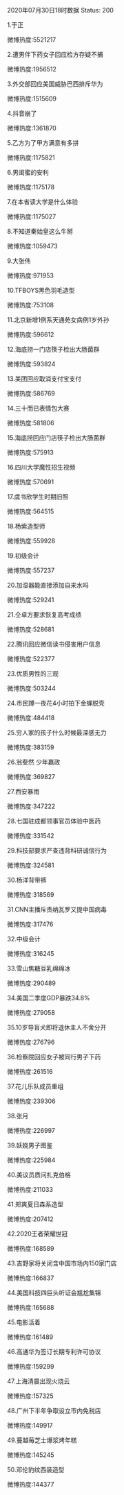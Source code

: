 2020年07月30日18时数据
Status: 200

1.于正

微博热度:5521217

2.遭男伴下药女子回应检方存疑不捕

微博热度:1956512

3.外交部回应美国威胁巴西排斥华为

微博热度:1515609

4.抖音崩了

微博热度:1361870

5.乙方为了甲方满意有多拼

微博热度:1175821

6.男闺蜜的安利

微博热度:1175178

7.在本省读大学是什么体验

微博热度:1175027

8.不知道秦始皇这么牛掰

微博热度:1059473

9.大张伟

微博热度:971953

10.TFBOYS黑色羽毛造型

微博热度:753108

11.北京新增1例系天通苑女病例1岁外孙

微博热度:596612

12.海底捞一门店筷子检出大肠菌群

微博热度:593824

13.美团回应取消支付宝支付

微博热度:586769

14.三十而已表情包大赛

微博热度:581806

15.海底捞回应门店筷子检出大肠菌群

微博热度:575913

16.四川大学魔性招生视频

微博热度:570691

17.虞书欣学生时期旧照

微博热度:564515

18.杨紫造型师

微博热度:559928

19.初级会计

微博热度:557237

20.加湿器能直接添加自来水吗

微博热度:529241

21.仝卓方要求恢复高考成绩

微博热度:528681

22.腾讯回应微信读书侵害用户信息

微博热度:522377

23.优质男性的三观

微博热度:503244

24.市民蹲一夜花4小时拍下金蝉脱壳

微博热度:484418

25.穷人家的孩子什么时候最深感无力

微博热度:383159

26.翁斐然 少年嬴政

微博热度:369827

27.西安暴雨

微博热度:347222

28.七国驻成都领事官员体验中医药

微博热度:331542

29.科技部要求严查违背科研诚信行为

微博热度:324581

30.杨洋背带裤

微博热度:318569

31.CNN主播斥责纳瓦罗又提中国病毒

微博热度:317476

32.中级会计

微博热度:316245

33.雪山焦糖豆乳绵绵冰

微博热度:290489

34.美国二季度GDP暴跌34.8%

微博热度:279058

35.10岁导盲犬即将退休主人不舍分开

微博热度:276796

36.检察院回应女子被同行男子下药

微博热度:261516

37.花儿乐队成员重组

微博热度:239306

38.张月

微博热度:226997

39.妖娆男子图鉴

微博热度:225984

40.美议员质问扎克伯格

微博热度:211033

41.郑爽夏日森系造型

微博热度:207412

42.2020王者荣耀世冠

微博热度:168589

43.吉野家将关闭含中国市场内150家门店

微博热度:166837

44.美国科技四巨头听证会尴尬集锦

微博热度:165688

45.电影活着

微博热度:161489

46.高通华为签订长期专利许可协议

微博热度:159299

47.上海清晨出现火烧云

微博热度:157325

48.广州下半年争取设立市内免税店

微博热度:149917

49.蔓越莓芝士爆浆烤年糕

微博热度:145245

50.邓伦豹纹西装造型

微博热度:144377

